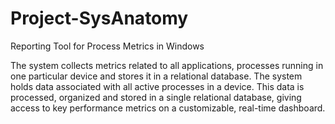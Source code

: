 # Project-SysAnatomy
Reporting Tool for Process Metrics in Windows

The system collects metrics related to all applications, processes running in one particular device and stores it in a relational database. The system holds data associated with all active processes in a device. This data is processed, organized and stored in a single relational database, giving access to key performance metrics on a customizable, real-time dashboard.
